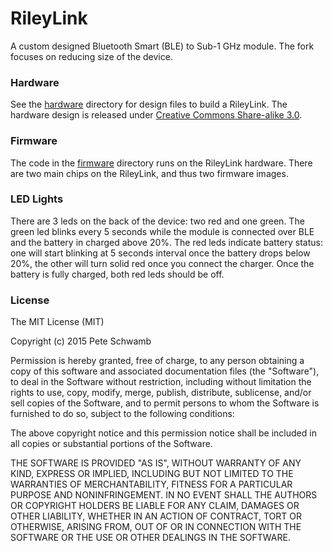 # RileyLink

A custom designed Bluetooth Smart (BLE) to Sub-1 GHz module. The fork focuses on reducing size of the device.

### Hardware

See the [hardware](https://github.com/skupas/rileylink/tree/master/hardware) directory for design files to build a RileyLink. The hardware design is released under [Creative Commons Share-alike 3.0](http://creativecommons.org/licenses/by-sa/3.0/).  

### Firmware

The code in the [firmware](https://github.com/skupas/rileylink/tree/master/firmware) directory runs on the RileyLink hardware.  There are two main chips on the RileyLink, and thus two firmware images.

### LED Lights

There are 3 leds on the back of the device: two red and one green. The green led blinks every 5 seconds while the module is connected over BLE and the battery in charged above 20%. The red leds indicate battery status: one will start blinking at 5 seconds interval once the battery drops below 20%, the other will turn solid red once you connect the charger. Once the battery is fully charged, both red leds should be off. 

### License

The MIT License (MIT)

Copyright (c) 2015 Pete Schwamb

Permission is hereby granted, free of charge, to any person obtaining a copy
of this software and associated documentation files (the "Software"), to deal
in the Software without restriction, including without limitation the rights
to use, copy, modify, merge, publish, distribute, sublicense, and/or sell
copies of the Software, and to permit persons to whom the Software is
furnished to do so, subject to the following conditions:

The above copyright notice and this permission notice shall be included in all
copies or substantial portions of the Software.

THE SOFTWARE IS PROVIDED "AS IS", WITHOUT WARRANTY OF ANY KIND, EXPRESS OR
IMPLIED, INCLUDING BUT NOT LIMITED TO THE WARRANTIES OF MERCHANTABILITY,
FITNESS FOR A PARTICULAR PURPOSE AND NONINFRINGEMENT. IN NO EVENT SHALL THE
AUTHORS OR COPYRIGHT HOLDERS BE LIABLE FOR ANY CLAIM, DAMAGES OR OTHER
LIABILITY, WHETHER IN AN ACTION OF CONTRACT, TORT OR OTHERWISE, ARISING FROM,
OUT OF OR IN CONNECTION WITH THE SOFTWARE OR THE USE OR OTHER DEALINGS IN THE
SOFTWARE.
